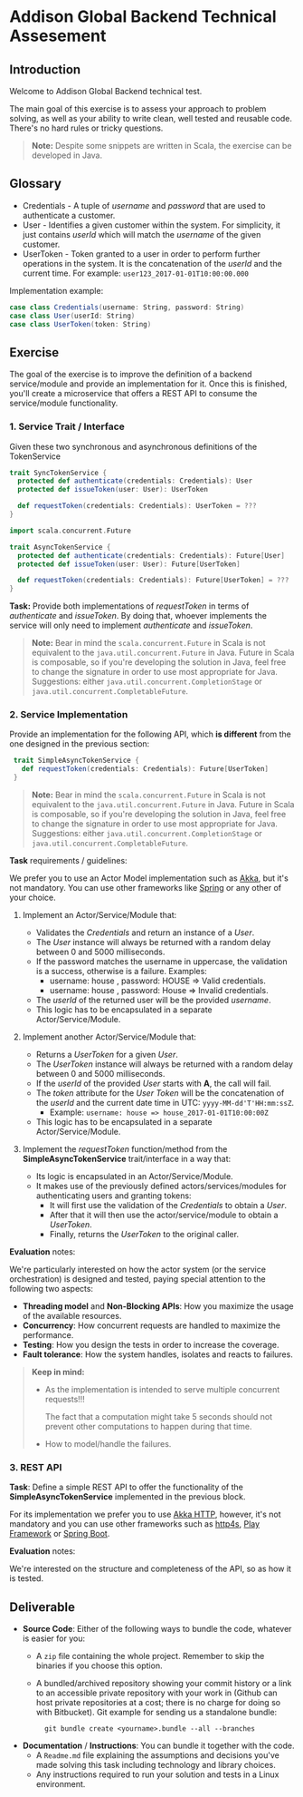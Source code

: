 # Addison Global Backend Technical Assesement

## Introduction

Welcome to Addison Global Backend technical test.

The main goal of this exercise is to assess your approach to problem solving, as well as your ability to write clean, well tested and reusable code. There's no hard rules or tricky questions.

> **Note:** Despite some snippets are written in Scala, the exercise can be developed in Java.
## Glossary
* Credentials - A tuple of _username_ and _password_ that are used to authenticate a customer.
* User - Identifies a given customer within the system. For simplicity, it just contains _userId_ which will match the _username_ of the given customer.
* UserToken - Token granted to a user in order to perform further operations in the system. It is the concatenation of the _userId_ and the current time. For example: `user123_2017-01-01T10:00:00.000`

Implementation example:
```scala
case class Credentials(username: String, password: String)
case class User(userId: String)
case class UserToken(token: String)
```
## Exercise
The goal of the exercise is to improve the definition of a backend service/module and provide an implementation for it. Once this is finished, you'll create a microservice that offers a REST API to consume the service/module functionality.

### 1. Service Trait / Interface
Given these two synchronous and asynchronous definitions of the TokenService
```scala
trait SyncTokenService {
  protected def authenticate(credentials: Credentials): User
  protected def issueToken(user: User): UserToken

  def requestToken(credentials: Credentials): UserToken = ???
}
```
```scala
import scala.concurrent.Future

trait AsyncTokenService {
  protected def authenticate(credentials: Credentials): Future[User]
  protected def issueToken(user: User): Future[UserToken]

  def requestToken(credentials: Credentials): Future[UserToken] = ???
}
```
**Task:** Provide both implementations of _requestToken_ in terms of _authenticate_ and _issueToken_. By doing that, whoever implements the service will only need to implement _authenticate_ and _issueToken_.

> **Note:** Bear in mind the `scala.concurrent.Future` in Scala is not equivalent to the `java.util.concurrent.Future` in Java. Future in Scala is composable, so if you're developing the solution in Java, feel free to change the signature in order to use most appropriate for Java. Suggestions: either `java.util.concurrent.CompletionStage` or `java.util.concurrent.CompletableFuture`.


### 2. Service Implementation

Provide an implementation for the following API, which **is different** from the one designed in the previous section:
```scala
 trait SimpleAsyncTokenService {
   def requestToken(credentials: Credentials): Future[UserToken]
 }
```
> **Note:** Bear in mind the `scala.concurrent.Future` in Scala is not equivalent to the `java.util.concurrent.Future` in Java. Future in Scala is composable, so if you're developing the solution in Java, feel free to change the signature in order to use most appropriate for Java. Suggestions: either `java.util.concurrent.CompletionStage` or `java.util.concurrent.CompletableFuture`.

**Task** requirements / guidelines:

We prefer you to use an Actor Model implementation such as [Akka](https://akka.io/), but it's not mandatory. You can use other frameworks like [Spring](https://spring.io/) or any other of your choice.

1. Implement an Actor/Service/Module that:
   * Validates the *Credentials* and return an instance of a *User*.
   * The *User* instance will always be returned with a random delay between 0 and 5000 milliseconds.
   * If the password matches the username in uppercase, the validation is a success, otherwise is a failure. Examples:
       * username: house , password: HOUSE => Valid credentials.
       * username: house , password: House => Invalid credentials.
   * The *userId* of the returned user will be the provided *username*.
   * This logic has to be encapsulated in a separate Actor/Service/Module.
    
2. Implement another Actor/Service/Module that:
   * Returns a *UserToken* for a given *User*.
   * The *UserToken* instance will always be returned with a random delay between 0 and 5000 milliseconds.
   * If the *userId* of the provided *User* starts with **A**, the call will fail.
   * The *token* attribute for the *User Token* will be the concatenation of the *userId* and the current date time in UTC: `yyyy-MM-dd'T'HH:mm:ssZ`.
        * Example: `username: house => house_2017-01-01T10:00:00Z`
   * This logic has to be encapsulated in a separate Actor/Service/Module.
   
3. Implement the *requestToken* function/method from the **SimpleAsyncTokenService** trait/interface in a way that:
   * Its logic is encapsulated in an Actor/Service/Module.
   * It makes use of the previously defined actors/services/modules for authenticating users and granting tokens:
        * It will first use the validation of the *Credentials* to obtain a *User*.
        * After that it will then use the actor/service/module to obtain a *UserToken*.
        * Finally, returns the *UserToken* to the original caller.

**Evaluation** notes:

We're particularly interested on how the actor system (or the service orchestration) is designed and tested, paying special attention to the following two aspects: 
* **Threading model** and **Non-Blocking APIs**: How you maximize the usage of the available resources.
* **Concurrency**: How concurrent requests are handled to maximize the performance.
* **Testing**: How you design the tests in order to increase the coverage.
* **Fault tolerance**: How the system handles, isolates and reacts to failures.

> **Keep in mind:**
> * As the implementation is intended to serve multiple concurrent requests!!!
>
>      The fact that a computation might take 5 seconds should not prevent other computations to happen during that time.
> * How to model/handle the failures.

### 3. REST API

**Task**: Define a simple REST API to offer the functionality of the **SimpleAsyncTokenService** implemented in the previous block.

For its implementation we prefer you to use [Akka HTTP](https://doc.akka.io/docs/akka-http/current/scala/http/), however, it's not mandatory and you can use other frameworks such as [http4s](http://http4s.org/), [Play Framework](https://www.playframework.com/) or [Spring Boot](https://projects.spring.io/spring-boot/).

**Evaluation** notes:

We're interested on the structure and completeness of the API, so as how it is tested.

## Deliverable
* **Source Code**: Either of the following ways to bundle the code, whatever is easier for you:
    * A `zip` file containing the whole project. Remember to skip the binaries if you choose this option.
    * A bundled/archived repository showing your commit history or a link to an accessible private repository with your work in (Github can host private repositories at a cost; there is no charge for doing so with Bitbucket). Git example for sending us a standalone bundle:

            git bundle create <yourname>.bundle --all --branches

* **Documentation** / **Instructions**: You can bundle it together with the code.
    * A `Readme.md` file explaining the assumptions and decisions you've made solving this task including technology and library choices.
    * Any instructions required to run your solution and tests in a Linux environment.

